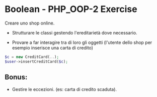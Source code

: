 # Boolean - PHP_OOP-2 Exercise

Creare uno shop online.

- Strutturare le classi gestendo l'ereditarietà dove necessario.

- Provare a far interagire tra di loro gli oggetti (l'utente dello shop per esempio inserisce una carta di credito)

```php
$c = new CreditCard(..);
$user->insertCreditCard($c);
```
## Bonus:
- Gestire le eccezioni. (es: carta di credito scaduta).
